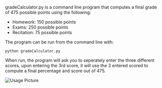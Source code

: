 gradeCalculator.py is a command line program that computes a final grade of 475 possible 
points using the following:
- Homework: 150 possible points
- Exams: 250 possible points
- Recitation: 75 possible points

The program can be run from the command line with:

```python gradeCalculator.py```

When run, the program will ask you to seperately enter the three different scores,
upon entering the 3rd score, it will use the 3 entered scored to compute a final
percentage and score out of 475.

![Usage Picture](../images/gradeCalculatorDemo.png)
